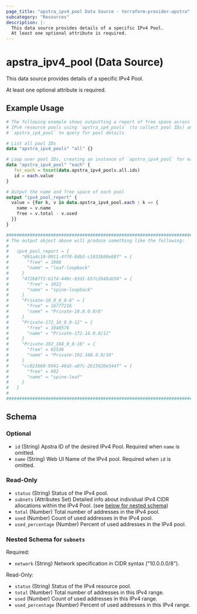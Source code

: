 ```yaml
---
page_title: "apstra_ipv4_pool Data Source - terraform-provider-apstra"
subcategory: "Resources"
description: |-
  This data source provides details of a specific IPv4 Pool.
  At least one optional attribute is required.
---
```


# apstra_ipv4_pool (Data Source)

This data source provides details of a specific IPv4 Pool.

At least one optional attribute is required.


## Example Usage

```terraform
# The following example shows outputting a report of free space across all
# IPv4 resource pools using `apstra_ip4_pools` (to collect pool IDs) and
# `apstra_ip4_pool` to query for pool details

# List all pool IDs
data "apstra_ipv4_pools" "all" {}

# Loop over pool IDs, creating an instance of `apstra_ipv4_pool` for each.
data "apstra_ipv4_pool" "each" {
   for_each = toset(data.apstra_ipv4_pools.all.ids)
   id = each.value
}

# Output the name and free space of each pool
output "ipv4_pool_report" {
  value = {for k, v in data.apstra_ipv4_pool.each : k => {
    name = v.name
    free = v.total - v.used
  }}
}

############################################################################
# The output object above will produce something like the following:
#
#   ipv4_pool_report = {
#     "091a4c18-0911-4f78-8db3-c1033b88e08f" = {
#       "free" = 1008
#       "name" = "leaf-loopback"
#     }
#     "472b87f2-6174-448c-b3d1-b57c2b48ab58" = {
#       "free" = 1022
#       "name" = "spine-loopback"
#     }
#     "Private-10_0_0_0-8" = {
#       "free" = 16777216
#       "name" = "Private-10.0.0.0/8"
#     }
#     "Private-172_16_0_0-12" = {
#       "free" = 1048576
#       "name" = "Private-172.16.0.0/12"
#     }
#     "Private-192_168_0_0-16" = {
#       "free" = 65536
#       "name" = "Private-192.168.0.0/16"
#     }
#     "cc023b60-9941-40a5-a07c-2b15920e544f" = {
#       "free" = 992
#       "name" = "spine-leaf"
#     }
#   }
#
############################################################################
```

<!-- schema generated by tfplugindocs -->
## Schema

### Optional

- `id` (String) Apstra ID of the desired IPv4 Pool. Required when `name` is omitted.
- `name` (String) Web UI Name of the IPv4 pool. Required when `id` is omitted.

### Read-Only

- `status` (String) Status of the IPv4 pool.
- `subnets` (Attributes Set) Detailed info about individual IPv4 CIDR allocations within the IPv4 Pool. (see [below for nested schema](#nestedatt--subnets))
- `total` (Number) Total number of addresses in the IPv4 pool.
- `used` (Number) Count of used addresses in the IPv4 pool.
- `used_percentage` (Number) Percent of used addresses in the IPv4 pool.

<a id="nestedatt--subnets"></a>
### Nested Schema for `subnets`

Required:

- `network` (String) Network specification in CIDR syntax ("10.0.0.0/8").

Read-Only:

- `status` (String) Status of the IPv4 resource pool.
- `total` (Number) Total number of addresses in this IPv4 range.
- `used` (Number) Count of used addresses in this IPv4 range.
- `used_percentage` (Number) Percent of used addresses in this IPv4 range.
